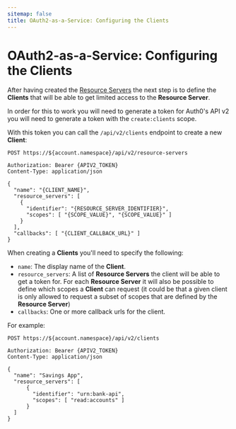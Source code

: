 ```yaml
---
sitemap: false
title: OAuth2-as-a-Service: Configuring the Clients
---
```


# OAuth2-as-a-Service: Configuring the Clients

After having created the [Resource Servers](/oauth2-as-a-service/resource-servers) the next step is to define the **Clients** that will be able to get limited access to the **Resource Server**.

In order for this to work you will need to generate a token for Auth0's API v2 you will need to generate a token with the `create:clients` scope.

With this token you can call the `/api/v2/clients` endpoint to create a new **Client**:

```
POST https://${account.namespace}/api/v2/resource-servers

Authorization: Bearer {APIV2_TOKEN}
Content-Type: application/json

{
  "name": "{CLIENT_NAME}",
  "resource_servers": [
    {
      "identifier": "{RESOURCE_SERVER_IDENTIFIER}",
      "scopes": [ "{SCOPE_VALUE}", "{SCOPE_VALUE}" ]  
    }
  ],
  "callbacks": [ "{CLIENT_CALLBACK_URL}" ]
}
```

When creating a **Clients** you'll need to specify the following:

 - `name`: The display name of the **Client**.
 - `resource_servers`: A list of **Resource Servers** the client will be able to get a token for. For each **Resource Server** it will also be possible to define which scopes a **Client** can request (it could be that a given client is only allowed to request a subset of scopes that are defined by the **Resource Server**)
 - `callbacks`: One or more callback urls for the client.

For example:

```
POST https://${account.namespace}/api/v2/clients

Authorization: Bearer {APIV2_TOKEN}
Content-Type: application/json

{
  "name": "Savings App",
  "resource_servers": [
      {
        "identifier": "urn:bank-api",
        "scopes": [ "read:accounts" ]
      }
  ]
}
```
